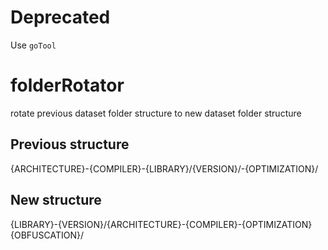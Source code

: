 # Deprecated

Use `goTool`

# folderRotator
rotate previous dataset folder structure to new dataset folder structure

## Previous structure

{ARCHITECTURE}-{COMPILER}-{LIBRARY}/{VERSION}/-{OPTIMIZATION}/

## New structure

{LIBRARY}-{VERSION}/{ARCHITECTURE}-{COMPILER}-{OPTIMIZATION}{OBFUSCATION}/
